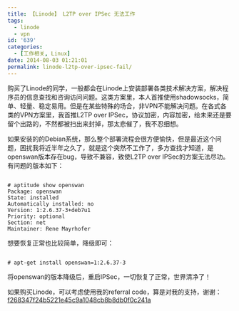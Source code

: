 ```yaml
---
title: 【Linode】 L2TP over IPSec 无法工作
tags:
  - linode
  - vpn
id: '639'
categories:
  - [工作相关, Linux]
date: 2014-08-03 01:21:01
permalink: linode-l2tp-over-ipsec-fail/
---
```


购买了Linode的同学，一般都会在Linode上安装部署各类技术解决方案，解决程序员的信息查找和咨询访问问题。这类方案里，本人首推使用shadowsocks，简单、轻量、稳定易用。但是在某些特殊的场合，非VPN不能解决问题。在各式各类的VPN方案里，我首推L2TP over IPSec，协议加密，内容加密，给未来还是要留个出路的，不然都被扫出来封掉，那太悲催了，我不忍细想。

如果安装的的Debian系统，那么整个部署流程会很方便愉快，但是最近这个问题，困扰我将近半年之久了，就是这个突然不工作了，多方查找才知道，是openswan版本存在bug，导致不兼容，致使L2TP over IPSec的方案无法尽功。有问题的版本如下：

```shell

# aptitude show openswan
Package: openswan
State: installed
Automatically installed: no
Version: 1:2.6.37-3+deb7u1
Priority: optional
Section: net
Maintainer: Rene Mayrhofer

```

想要恢复正常也比较简单，降级即可：

```shell

# apt-get install openswan=1:2.6.37-3

```

将openswan的版本降级后，重启IPSec，一切恢复了正常，世界清净了！

如果购买Linode，可以考虑使用我的referral code，算是对我的支持，谢谢：[f268347f24b5221e45c9a1048cb8b8db0f0c241a](https://www.linode.com/?r=f268347f24b5221e45c9a1048cb8b8db0f0c241a "f268347f24b5221e45c9a1048cb8b8db0f0c241a")